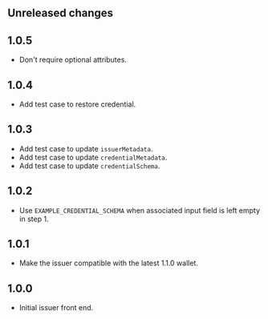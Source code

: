 ## Unreleased changes

## 1.0.5

- Don't require optional attributes.

## 1.0.4

- Add test case to restore credential.

## 1.0.3

- Add test case to update `issuerMetadata`.
- Add test case to update `credentialMetadata`.
- Add test case to update `credentialSchema`.

## 1.0.2

- Use `EXAMPLE_CREDENTIAL_SCHEMA` when associated input field is left empty in step 1.

## 1.0.1

- Make the issuer compatible with the latest 1.1.0 wallet.

## 1.0.0

- Initial issuer front end.
